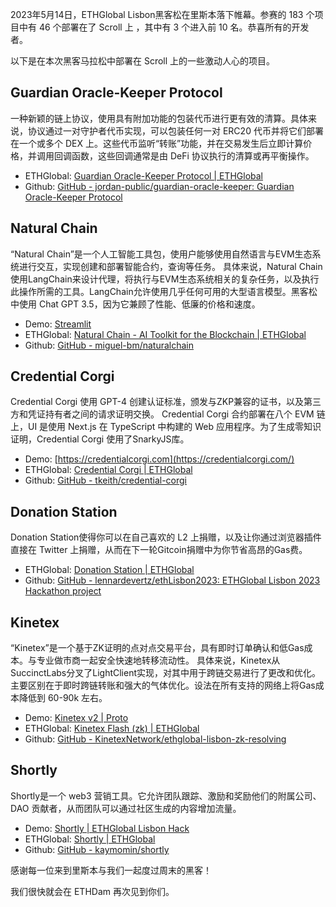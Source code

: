 2023年5月14日，ETHGlobal Lisbon黑客松在里斯本落下帷幕。参赛的 183 个项目中有 46 个部署在了 Scroll 上 ，其中有 3 个进入前 10 名。恭喜所有的开发者。

以下是在本次黑客马拉松中部署在 Scroll 上的一些激动人心的项目。

## Guardian Oracle-Keeper Protocol
一种新颖的链上协议，使用具有附加功能的包装代币进行更有效的清算。具体来说，协议通过一对守护者代币实现，可以包装任何一对 ERC20 代币并将它们部署在一个或多个 DEX 上。这些代币监听“转账”功能，并在交易发生后立即计算价格，并调用回调函数，这些回调通常是由 DeFi 协议执行的清算或再平衡操作。
- ETHGlobal: [Guardian Oracle-Keeper Protocol | ETHGlobal](https://ethglobal.com/showcase/guardian-oracle-keeper-protocol-rpcws)
- Github: [GitHub - jordan-public/guardian-oracle-keeper: Guardian Oracle-Keeper Protocol](https://github.com/jordan-public/guardian-oracle-keeper)

## Natural Chain
“Natural Chain”是一个人工智能工具包，使用户能够使用自然语言与EVM生态系统进行交互，实现创建和部署智能合约，查询等任务。
具体来说，Natural Chain使用LangChain来设计代理，将执行与EVM生态系统相关的复杂任务，以及执行此操作所需的工具。LangChain允许使用几乎任何可用的大型语言模型。黑客松中使用 Chat GPT 3.5，因为它兼顾了性能、低廉的价格和速度。
- Demo: [Streamlit](https://naturalchain.cenit.finance/)
- ETHGlobal: [Natural Chain - AI Toolkit for the Blockchain | ETHGlobal](https://ethglobal.com/showcase/natural-chain-ai-toolkit-for-the-blockchain-ho5mq)
- Github: [GitHub - miguel-bm/naturalchain](https://github.com/miguel-bm/naturalchain)


## Credential Corgi
Credential Corgi 使用 GPT-4 创建认证标准，颁发与ZKP兼容的证书，以及第三方和凭证持有者之间的请求证明交换。
Credential Corgi 合约部署在八个 EVM 链上，UI 是使用 Next.js 在 TypeScript 中构建的 Web 应用程序。为了生成零知识证明，Credential Corgi 使用了SnarkyJS库。
- Demo: [https://credentialcorgi.com](https://credentialcorgi.com/)
- ETHGlobal: [Credential Corgi | ETHGlobal](https://ethglobal.com/showcase/credential-corgi-a7a0r)
- Github: [GitHub - tkeith/credential-corgi](https://github.com/tkeith/credential-corgi)

## Donation Station
Donation Station使得你可以在自己喜欢的 L2 上捐赠，以及让你通过浏览器插件直接在 Twitter 上捐赠，从而在下一轮Gitcoin捐赠中为你节省高昂的Gas费。
- ETHGlobal: [Donation Station | ETHGlobal](https://ethglobal.com/showcase/donation-station-g09ok)
- Github: [GitHub - lennardevertz/ethLisbon2023: ETHGlobal Lisbon 2023 Hackathon project](https://github.com/lennardevertz/ethLisbon2023)


## Kinetex
“Kinetex”是一个基于ZK证明的点对点交易平台，具有即时订单确认和低Gas成本。与专业做市商一起安全快速地转移流动性。
具体来说，Kinetex从SuccinctLabs分叉了LightClient实现，对其中用于跨链交易进行了更改和优化。主要区别在于即时跨链转账和强大的气体优化。设法在所有支持的网络上将Gas成本降低到 60-90k 左右。
- Demo: [Kinetex v2 | Proto](https://dp.kinetex.io/)
- ETHGlobal: [Kinetex Flash (zk) | ETHGlobal](https://ethglobal.com/showcase/kinetex-flash-zk-zh8vj)
- Github: [GitHub - KinetexNetwork/ethglobal-lisbon-zk-resolving](https://github.com/KinetexNetwork/ethglobal-lisbon-zk-resolving)

## Shortly
Shortly是一个 web3 营销工具。它允许团队跟踪、激励和奖励他们的附属公司、DAO 贡献者，从而团队可以通过社区生成的内容增加流量。
- Demo: [Shortly | ETHGlobal Lisbon Hack](https://shortlylisbon.webflow.io/)
- ETHGlobal: [Shortly | ETHGlobal](https://ethglobal.com/showcase/shortly-a1c05)
- Github: [GitHub - kaymomin/shortly](https://github.com/kaymomin/shortly)


感谢每一位来到里斯本与我们一起度过周末的黑客！

我们很快就会在 ETHDam 再次见到你们。